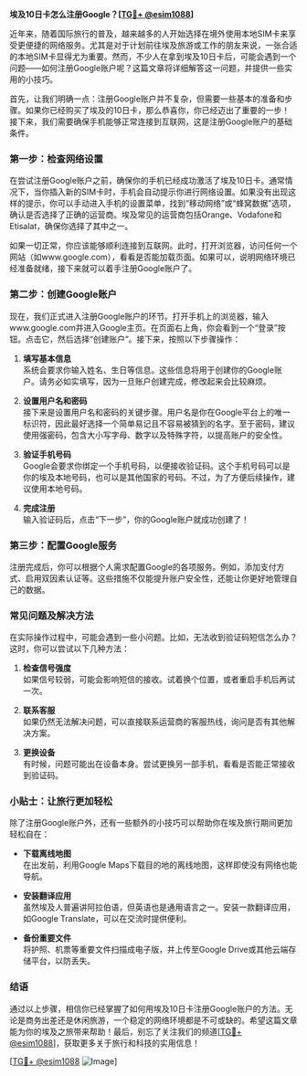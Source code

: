 **埃及10日卡怎么注册Google？[[TG💪+ @esim1088](https://t.me/s/esim1088)]**

近年来，随着国际旅行的普及，越来越多的人开始选择在境外使用本地SIM卡来享受更便捷的网络服务。尤其是对于计划前往埃及旅游或工作的朋友来说，一张合适的本地SIM卡显得尤为重要。然而，不少人在拿到埃及10日卡后，可能会遇到一个问题——如何注册Google账户呢？这篇文章将详细解答这一问题，并提供一些实用的小技巧。

首先，让我们明确一点：注册Google账户并不复杂，但需要一些基本的准备和步骤。如果你已经购买了埃及的10日卡，那么恭喜你，你已经迈出了重要的一步！接下来，我们需要确保手机能够正常连接到互联网，这是注册Google账户的基础条件。

### **第一步：检查网络设置**

在尝试注册Google账户之前，确保你的手机已经成功激活了埃及10日卡。通常情况下，当你插入新的SIM卡时，手机会自动提示你进行网络设置。如果没有出现这样的提示，你可以手动进入手机的设置菜单，找到“移动网络”或“蜂窝数据”选项，确认是否选择了正确的运营商。埃及常见的运营商包括Orange、Vodafone和Etisalat，确保你选择了其中之一。

如果一切正常，你应该能够顺利连接到互联网。此时，打开浏览器，访问任何一个网站（如www.google.com），看看是否能加载页面。如果可以，说明网络环境已经准备就绪，接下来就可以着手注册Google账户了。

### **第二步：创建Google账户**

现在，我们正式进入注册Google账户的环节。打开手机上的浏览器，输入www.google.com并进入Google主页。在页面右上角，你会看到一个“登录”按钮。点击它，然后选择“创建账户”。接下来，按照以下步骤操作：

1. **填写基本信息**  
   系统会要求你输入姓名、生日等信息。这些信息将用于创建你的Google账户。请务必如实填写，因为一旦账户创建完成，修改起来会比较麻烦。

2. **设置用户名和密码**  
   接下来是设置用户名和密码的关键步骤。用户名是你在Google平台上的唯一标识符，因此最好选择一个简单易记且不容易被猜到的名字。至于密码，建议使用强密码，包含大小写字母、数字以及特殊字符，以提高账户的安全性。

3. **验证手机号码**  
   Google会要求你绑定一个手机号码，以便接收验证码。这个手机号码可以是你的埃及本地号码，也可以是其他国家的号码。不过，为了方便后续操作，建议使用本地号码。

4. **完成注册**  
   输入验证码后，点击“下一步”，你的Google账户就成功创建了！

### **第三步：配置Google服务**

注册完成后，你可以根据个人需求配置Google的各项服务。例如，添加支付方式、启用双因素认证等。这些措施不仅能提升账户安全性，还能让你更好地管理自己的数据。

### **常见问题及解决方法**

在实际操作过程中，可能会遇到一些小问题。比如，无法收到验证码短信怎么办？这时，你可以尝试以下几种方法：

1. **检查信号强度**  
   如果信号较弱，可能会影响短信的接收。试着换个位置，或者重启手机后再试一次。

2. **联系客服**  
   如果仍然无法解决问题，可以直接联系运营商的客服热线，询问是否有其他解决方案。

3. **更换设备**  
   有时候，问题可能出在设备本身。尝试更换另一部手机，看看是否能正常接收到验证码。

### **小贴士：让旅行更加轻松**

除了注册Google账户外，还有一些额外的小技巧可以帮助你在埃及旅行期间更加轻松自在：

- **下载离线地图**  
  在出发前，利用Google Maps下载目的地的离线地图，这样即使没有网络也能导航。

- **安装翻译应用**  
  虽然埃及人普遍讲阿拉伯语，但英语也是通用语言之一。安装一款翻译应用，如Google Translate，可以在交流时提供便利。

- **备份重要文件**  
  将护照、机票等重要文件扫描成电子版，并上传至Google Drive或其他云端存储平台，以防丢失。

### **结语**

通过以上步骤，相信你已经掌握了如何用埃及10日卡注册Google账户的方法。无论是商务出差还是休闲旅游，一个稳定的网络环境都是不可或缺的。希望这篇文章能为你的埃及之旅带来帮助！最后，别忘了关注我们的频道[[TG💪+ @esim1088](https://t.me/s/esim1088)]，获取更多关于旅行和科技的实用信息！

[[TG💪+ @esim1088](https://t.me/s/esim1088) ![Image](https://i.postimg.cc/4NQfJmqS/Snipaste-2025-05-13-00-14-12.png)]